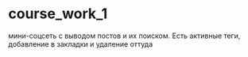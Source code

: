 # course_work_1
мини-соцсеть с выводом постов и их поиском. Есть активные теги, добавление в закладки и удаление оттуда 
